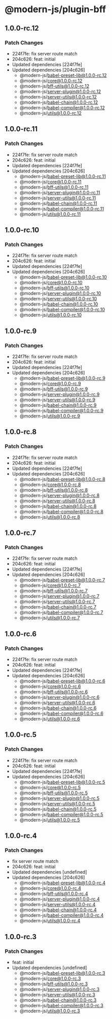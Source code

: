 # @modern-js/plugin-bff

## 1.0.0-rc.12

### Patch Changes

- 224f7fe: fix server route match
- 204c626: feat: initial
- Updated dependencies [224f7fe]
- Updated dependencies [204c626]
  - @modern-js/babel-preset-lib@1.0.0-rc.12
  - @modern-js/core@1.0.0-rc.12
  - @modern-js/bff-utils@1.0.0-rc.12
  - @modern-js/server-plugin@1.0.0-rc.12
  - @modern-js/server-utils@1.0.0-rc.12
  - @modern-js/babel-chain@1.0.0-rc.12
  - @modern-js/babel-compiler@1.0.0-rc.12
  - @modern-js/utils@1.0.0-rc.12

## 1.0.0-rc.11

### Patch Changes

- 224f7fe: fix server route match
- 204c626: feat: initial
- Updated dependencies [224f7fe]
- Updated dependencies [204c626]
  - @modern-js/babel-preset-lib@1.0.0-rc.11
  - @modern-js/core@1.0.0-rc.11
  - @modern-js/bff-utils@1.0.0-rc.11
  - @modern-js/server-plugin@1.0.0-rc.11
  - @modern-js/server-utils@1.0.0-rc.11
  - @modern-js/babel-chain@1.0.0-rc.11
  - @modern-js/babel-compiler@1.0.0-rc.11
  - @modern-js/utils@1.0.0-rc.11

## 1.0.0-rc.10

### Patch Changes

- 224f7fe: fix server route match
- 204c626: feat: initial
- Updated dependencies [224f7fe]
- Updated dependencies [204c626]
  - @modern-js/babel-preset-lib@1.0.0-rc.10
  - @modern-js/core@1.0.0-rc.10
  - @modern-js/bff-utils@1.0.0-rc.10
  - @modern-js/server-plugin@1.0.0-rc.10
  - @modern-js/server-utils@1.0.0-rc.10
  - @modern-js/babel-chain@1.0.0-rc.10
  - @modern-js/babel-compiler@1.0.0-rc.10
  - @modern-js/utils@1.0.0-rc.10

## 1.0.0-rc.9

### Patch Changes

- 224f7fe: fix server route match
- 204c626: feat: initial
- Updated dependencies [224f7fe]
- Updated dependencies [204c626]
  - @modern-js/babel-preset-lib@1.0.0-rc.9
  - @modern-js/core@1.0.0-rc.9
  - @modern-js/bff-utils@1.0.0-rc.9
  - @modern-js/server-plugin@1.0.0-rc.9
  - @modern-js/server-utils@1.0.0-rc.9
  - @modern-js/babel-chain@1.0.0-rc.9
  - @modern-js/babel-compiler@1.0.0-rc.9
  - @modern-js/utils@1.0.0-rc.9

## 1.0.0-rc.8

### Patch Changes

- 224f7fe: fix server route match
- 204c626: feat: initial
- Updated dependencies [224f7fe]
- Updated dependencies [204c626]
  - @modern-js/babel-preset-lib@1.0.0-rc.8
  - @modern-js/core@1.0.0-rc.8
  - @modern-js/bff-utils@1.0.0-rc.8
  - @modern-js/server-plugin@1.0.0-rc.8
  - @modern-js/server-utils@1.0.0-rc.8
  - @modern-js/babel-chain@1.0.0-rc.8
  - @modern-js/babel-compiler@1.0.0-rc.8
  - @modern-js/utils@1.0.0-rc.8

## 1.0.0-rc.7

### Patch Changes

- 224f7fe: fix server route match
- 204c626: feat: initial
- Updated dependencies [224f7fe]
- Updated dependencies [204c626]
  - @modern-js/babel-preset-lib@1.0.0-rc.7
  - @modern-js/core@1.0.0-rc.7
  - @modern-js/bff-utils@1.0.0-rc.7
  - @modern-js/server-plugin@1.0.0-rc.7
  - @modern-js/server-utils@1.0.0-rc.7
  - @modern-js/babel-chain@1.0.0-rc.7
  - @modern-js/babel-compiler@1.0.0-rc.7
  - @modern-js/utils@1.0.0-rc.7

## 1.0.0-rc.6

### Patch Changes

- 224f7fe: fix server route match
- 204c626: feat: initial
- Updated dependencies [224f7fe]
- Updated dependencies [204c626]
  - @modern-js/babel-preset-lib@1.0.0-rc.6
  - @modern-js/core@1.0.0-rc.6
  - @modern-js/bff-utils@1.0.0-rc.6
  - @modern-js/server-plugin@1.0.0-rc.6
  - @modern-js/server-utils@1.0.0-rc.6
  - @modern-js/babel-chain@1.0.0-rc.6
  - @modern-js/babel-compiler@1.0.0-rc.6
  - @modern-js/utils@1.0.0-rc.6

## 1.0.0-rc.5

### Patch Changes

- 224f7fe: fix server route match
- 204c626: feat: initial
- Updated dependencies [224f7fe]
- Updated dependencies [204c626]
  - @modern-js/babel-preset-lib@1.0.0-rc.5
  - @modern-js/core@1.0.0-rc.5
  - @modern-js/bff-utils@1.0.0-rc.5
  - @modern-js/server-plugin@1.0.0-rc.5
  - @modern-js/server-utils@1.0.0-rc.5
  - @modern-js/babel-chain@1.0.0-rc.5
  - @modern-js/babel-compiler@1.0.0-rc.5
  - @modern-js/utils@1.0.0-rc.5

## 1.0.0-rc.4

### Patch Changes

- fix server route match
- 204c626: feat: initial
- Updated dependencies [undefined]
- Updated dependencies [204c626]
  - @modern-js/babel-preset-lib@1.0.0-rc.4
  - @modern-js/core@1.0.0-rc.4
  - @modern-js/bff-utils@1.0.0-rc.4
  - @modern-js/server-plugin@1.0.0-rc.4
  - @modern-js/server-utils@1.0.0-rc.4
  - @modern-js/babel-chain@1.0.0-rc.4
  - @modern-js/babel-compiler@1.0.0-rc.4
  - @modern-js/utils@1.0.0-rc.4

## 1.0.0-rc.3

### Patch Changes

- feat: initial
- Updated dependencies [undefined]
  - @modern-js/babel-preset-lib@1.0.0-rc.3
  - @modern-js/core@1.0.0-rc.3
  - @modern-js/bff-utils@1.0.0-rc.3
  - @modern-js/server-plugin@1.0.0-rc.3
  - @modern-js/server-utils@1.0.0-rc.3
  - @modern-js/babel-chain@1.0.0-rc.3
  - @modern-js/babel-compiler@1.0.0-rc.3
  - @modern-js/utils@1.0.0-rc.3
